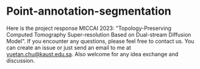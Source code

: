 # Point-annotation-segmentation
Here is the project response MICCAI 2023: "Topology-Preserving Computed Tomography Super-resolution Based on Dual-stream Diffusion Model". If you encounter any questions, please feel free to contact us. You can create an issue or just send an email to me at yuetan.chu@kaust.edu.sa. Also welcome for any idea exchange and discussion.
